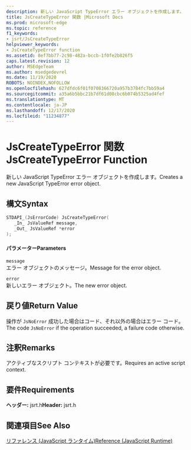 ```yaml
---
description: 新しい JavaScript TypeError エラー オブジェクトを作成します。
title: JsCreateTypeError 関数 |Microsoft Docs
ms.prod: microsoft-edge
ms.topic: reference
f1_keywords:
- jsrt/JsCreateTypeError
helpviewer_keywords:
- JsCreateTypeError function
ms.assetid: 8ef7bb77-2c98-482a-bccb-1f0fe2b826f5
caps.latest.revision: 12
author: MSEdgeTeam
ms.author: msedgedevrel
ms.date: 11/19/2020
ROBOTS: NOINDEX,NOFOLLOW
ms.openlocfilehash: 627dfdc6f01f0708366720a957b3784fc7bb59a4
ms.sourcegitcommit: a35a6b5bbc21b7df61d08cbc6b074b5325ad4fef
ms.translationtype: MT
ms.contentlocale: ja-JP
ms.lasthandoff: 12/17/2020
ms.locfileid: "11234877"
---
```

# <span data-ttu-id="87f37-103">JsCreateTypeError 関数</span><span class="sxs-lookup"><span data-stu-id="87f37-103">JsCreateTypeError Function</span></span>

<span data-ttu-id="87f37-104">新しい JavaScript TypeError エラー オブジェクトを作成します。</span><span class="sxs-lookup"><span data-stu-id="87f37-104">Creates a new JavaScript TypeError error object.</span></span>  
  
## <span data-ttu-id="87f37-105">構文</span><span class="sxs-lookup"><span data-stu-id="87f37-105">Syntax</span></span>  
  
```cpp  
STDAPI_(JsErrorCode) JsCreateTypeError(  
   _In_ JsValueRef message,  
   _Out_ JsValueRef *error  
);  
```  
  
#### <span data-ttu-id="87f37-106">パラメーター</span><span class="sxs-lookup"><span data-stu-id="87f37-106">Parameters</span></span>  
 `message`  
 <span data-ttu-id="87f37-107">エラー オブジェクトのメッセージ。</span><span class="sxs-lookup"><span data-stu-id="87f37-107">Message for the error object.</span></span>  
  
 `error`  
 <span data-ttu-id="87f37-108">新しいエラー オブジェクト。</span><span class="sxs-lookup"><span data-stu-id="87f37-108">The new error object.</span></span>  
  
## <span data-ttu-id="87f37-109">戻り値</span><span class="sxs-lookup"><span data-stu-id="87f37-109">Return Value</span></span>  
 <span data-ttu-id="87f37-110">操作が `JsNoError` 成功した場合はコード、それ以外の場合はエラー コード。</span><span class="sxs-lookup"><span data-stu-id="87f37-110">The code `JsNoError` if the operation succeeded, a failure code otherwise.</span></span>  
  
## <span data-ttu-id="87f37-111">注釈</span><span class="sxs-lookup"><span data-stu-id="87f37-111">Remarks</span></span>  
 <span data-ttu-id="87f37-112">アクティブなスクリプト コンテキストが必要です。</span><span class="sxs-lookup"><span data-stu-id="87f37-112">Requires an active script context.</span></span>  
  
## <span data-ttu-id="87f37-113">要件</span><span class="sxs-lookup"><span data-stu-id="87f37-113">Requirements</span></span>  
 <span data-ttu-id="87f37-114">**ヘッダー:** jsrt.h</span><span class="sxs-lookup"><span data-stu-id="87f37-114">**Header:** jsrt.h</span></span>  
  
## <span data-ttu-id="87f37-115">関連項目</span><span class="sxs-lookup"><span data-stu-id="87f37-115">See Also</span></span>  
 [<span data-ttu-id="87f37-116">リファレンス (JavaScript ランタイム)</span><span class="sxs-lookup"><span data-stu-id="87f37-116">Reference (JavaScript Runtime)</span></span>](../chakra-hosting/reference-javascript-runtime.md)
